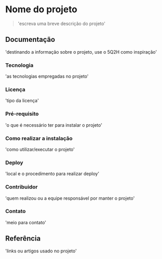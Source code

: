 # Nome do projeto 
> 'escreva uma breve descrição do projeto'

## Documentação
'destinando a informação sobre o projeto, use o 5Q2H como inspiração'

### Tecnologia 
'as tecnologias empregadas no projeto'

### Licença
'tipo da licença'

### Pré-requisito
'o que é necessário ter para instalar o projeto'

### Como realizar a instalação
'como utilizar/executar o projeto'

### Deploy 
'local e o procedimento para realizar deploy'

### Contribuidor
'quem realizou ou a equipe responsável por manter o projeto'

### Contato
'meio para contato'

## Referência
'links ou artigos usado no projeto'

